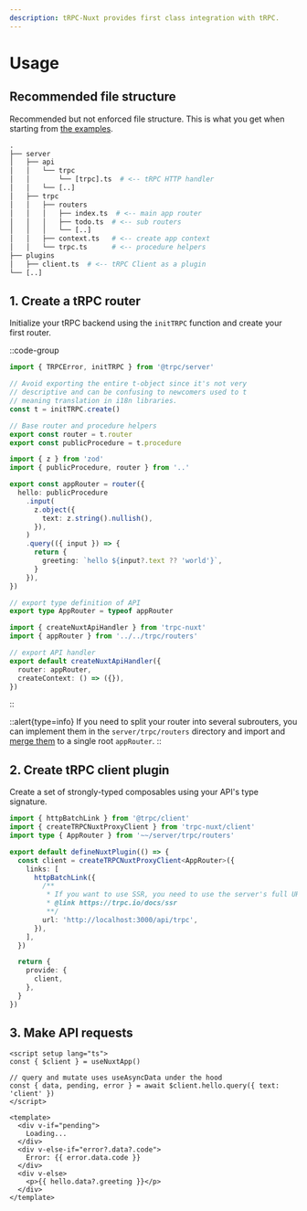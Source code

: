 ```yaml
---
description: tRPC-Nuxt provides first class integration with tRPC.
---
```


# Usage

## Recommended file structure

Recommended but not enforced file structure. This is what you get when starting from [the examples](../main/example-apps.md).

```graphql
.
├── server
│   ├── api
│   │   └── trpc
│   │       └── [trpc].ts  # <-- tRPC HTTP handler
│   │   └── [..]
│   ├── trpc
│   │   ├── routers
│   │   │   ├── index.ts  # <-- main app router
│   │   │   ├── todo.ts  # <-- sub routers
│   │   │   └── [..]
│   │   ├── context.ts   # <-- create app context
│   │   └── trpc.ts      # <-- procedure helpers
├── plugins
│   ├── client.ts  # <-- tRPC Client as a plugin
└── [..]
```

## 1. Create a tRPC router

Initialize your tRPC backend using the `initTRPC` function and create your first router.

::code-group

```ts [server/trpc/index.ts]
import { TRPCError, initTRPC } from '@trpc/server'

// Avoid exporting the entire t-object since it's not very
// descriptive and can be confusing to newcomers used to t
// meaning translation in i18n libraries.
const t = initTRPC.create()

// Base router and procedure helpers
export const router = t.router
export const publicProcedure = t.procedure
```

```ts [server/trpc/routers/index.ts]
import { z } from 'zod'
import { publicProcedure, router } from '..'

export const appRouter = router({
  hello: publicProcedure
    .input(
      z.object({
        text: z.string().nullish(),
      }),
    )
    .query(({ input }) => {
      return {
        greeting: `hello ${input?.text ?? 'world'}`,
      }
    }),
})

// export type definition of API
export type AppRouter = typeof appRouter
```

```ts [server/api/trpc/[trpc].ts]
import { createNuxtApiHandler } from 'trpc-nuxt'
import { appRouter } from '../../trpc/routers'

// export API handler
export default createNuxtApiHandler({
  router: appRouter,
  createContext: () => ({}),
})
```

::

::alert{type=info}
If you need to split your router into several subrouters, you can implement them in the `server/trpc/routers` directory and import and [merge them](https://trpc.io/docs/v10/merging-routers) to a single root `appRouter`.
::

## 2. Create tRPC client plugin

Create a set of strongly-typed composables using your API's type signature.

```ts [plugins/client.ts]
import { httpBatchLink } from '@trpc/client'
import { createTRPCNuxtProxyClient } from 'trpc-nuxt/client'
import type { AppRouter } from '~~/server/trpc/routers'

export default defineNuxtPlugin(() => {
  const client = createTRPCNuxtProxyClient<AppRouter>({
    links: [
      httpBatchLink({
        /**
         * If you want to use SSR, you need to use the server's full URL
         * @link https://trpc.io/docs/ssr
         **/
        url: 'http://localhost:3000/api/trpc',
      }),
    ],
  })

  return {
    provide: {
      client,
    },
  }
})
```

## 3. Make API requests

```vue [pages/index.vue]
<script setup lang="ts">
const { $client } = useNuxtApp()

// query and mutate uses useAsyncData under the hood
const { data, pending, error } = await $client.hello.query({ text: 'client' })
</script>

<template>
  <div v-if="pending">
    Loading...
  </div>
  <div v-else-if="error?.data?.code">
    Error: {{ error.data.code }}
  </div>
  <div v-else>
    <p>{{ hello.data?.greeting }}</p>
  </div>
</template>
```
